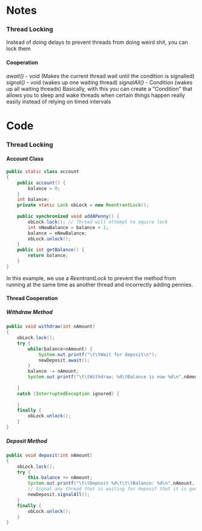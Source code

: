 # Notes
### Thread Locking
Instead of doing delays to prevent threads from doing weird shit, you can lock them
#### Cooperation
*await()* - void (Makes the current thread wait until the condition is signalled)
*signal()* - void (wakes up one waiting thread)
*signalAll()* - Condition (wakes up all waiting threads)
Basically, with this you can create a "Condition" that allows you to sleep and wake threads when certain things happen really easily instead of relying on timed intervals
# Code
### Thread Locking
#### Account Class
```JAVA
public static class account  
{  
    public account() {  
        balance = 0;  
    }  
    int balance;  
    private static Lock obLock = new ReentrantLock();  
  
    public synchronized void addAPenny() {  
        obLock.lock(); // Thread will attempt to aquire lock  
        int nNewBalance = balance + 1;  
        balance = nNewBalance;  
        obLock.unlock();  
    }  
    public int getBalance() {  
        return balance;  
    }  
}
```
In this example, we use a *ReentrantLock* to prevent the method from running at the same time as another thread and incorrectly adding pennies.
#### Thread Cooperation
##### Withdraw Method
```java
public void withdraw(int nAmount)  
{  
    obLock.lock();  
    try {  
        while(balance<nAmount) {  
            System.out.printf("\t\tWait for deposit\n");  
            newDeposit.await();  
        }  
        balance -= nAmount;  
        System.out.printf("\t\tWithdraw: %d\tBalance is now %d\n",nAmount, this.balance);  
  
    }  
    catch (InterruptedException ignored) {  
  
    }  
    finally {  
        obLock.unlock();  
    }  
}
```
##### Deposit Method
```java
public void deposit(int nAmount)  
{  
    obLock.lock();  
    try {  
        this.balance += nAmount;  
        System.out.printf("\t\tDeposit %d\t\t\tBalance: %d\n",nAmount, this.balance);  
        // Signal any thread that is waiting for deposit that it is good to proceed  
        newDeposit.signalAll();  
    }  
    finally {  
        obLock.unlock();  
    }  
}
```

